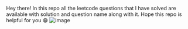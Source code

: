 Hey there!
  In this repo all the leetcode questions that I have solved are available with solution and question name along with it.
  Hope this repo is helpful for you 😁
![image](https://user-images.githubusercontent.com/77020331/202144809-ba244756-115e-4c8f-884c-a1fb403430e4.png)
